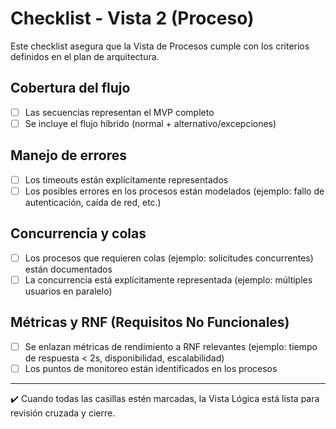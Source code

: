 # Checklist - Vista 2 (Proceso)

Este checklist asegura que la Vista de Procesos cumple con los criterios definidos en el plan de arquitectura.

## Cobertura del flujo
- [ ] Las secuencias representan el MVP completo  
- [ ] Se incluye el flujo híbrido (normal + alternativo/excepciones)  

## Manejo de errores
- [ ] Los timeouts están explícitamente representados  
- [ ] Los posibles errores en los procesos están modelados (ejemplo: fallo de autenticación, caída de red, etc.)  

## Concurrencia y colas
- [ ] Los procesos que requieren colas (ejemplo: solicitudes concurrentes) están documentados  
- [ ] La concurrencia está explícitamente representada (ejemplo: múltiples usuarios en paralelo)  

## Métricas y RNF (Requisitos No Funcionales)
- [ ] Se enlazan métricas de rendimiento a RNF relevantes (ejemplo: tiempo de respuesta < 2s, disponibilidad, escalabilidad)  
- [ ] Los puntos de monitoreo están identificados en los procesos  

---
✔️ Cuando todas las casillas estén marcadas, la Vista Lógica está lista para revisión cruzada y cierre.